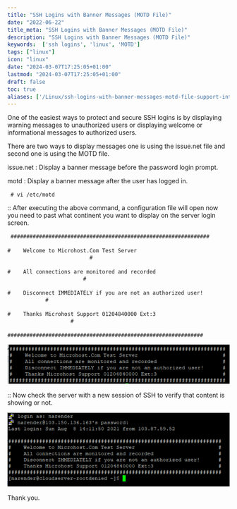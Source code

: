 ```yaml
---
title: "SSH Logins with Banner Messages (MOTD File)"
date: "2022-06-22"
title_meta: "SSH Logins with Banner Messages (MOTD File)"
description: "SSH Logins with Banner Messages (MOTD File)"
keywords:  ['ssh logins', 'linux', 'MOTD']
tags: ["linux"]
icon: "linux"
date: "2024-03-07T17:25:05+01:00"
lastmod: "2024-03-07T17:25:05+01:00" 
draft: false
toc: true
aliases: ['/Linux/ssh-logins-with-banner-messages-motd-file-support-internal']
---
```


One of the easiest ways to protect and secure SSH logins is by displaying warning messages to unauthorized users or displaying welcome or informational messages to authorized users.

There are two ways to display messages one is using the issue.net file and second one is using the MOTD file.

issue.net : Display a banner message before the password login prompt.

motd : Display a banner message after the user has logged in.

```
 # vi /etc/motd 
```

:: After executing the above command, a configuration file will open now you need to past what continent you want to display on the server login screen.

```
 ###############################################################

#    Welcome to Microhost.Com Test Server                                                       # 

#    All connections are monitored and recorded                                                #

#    Disconnect IMMEDIATELY if you are not an authorized user!                     #

#    Thanks Microhost Support 01204840000 Ext:3                                           #

############################################################## 
```

![](images/pasted-image-0-27.png)

:: Now check the server with a new session of SSH to verify that content is showing or not.

![](images/pasted-image-0-1-7.png)

Thank you.
